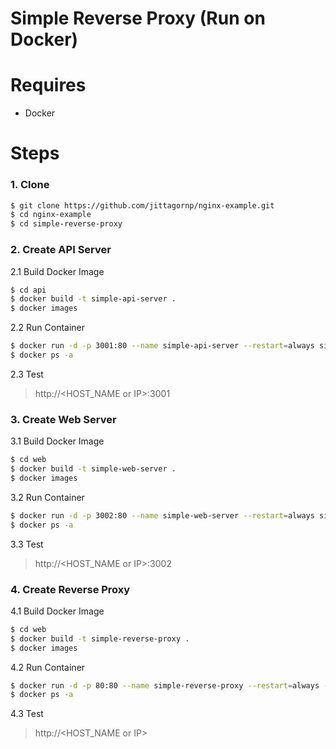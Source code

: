 # Simple Reverse Proxy (Run on Docker)

# Requires

- Docker 

# Steps

### 1. Clone

```sh
$ git clone https://github.com/jittagornp/nginx-example.git
$ cd nginx-example
$ cd simple-reverse-proxy 
```

### 2. Create API Server

2.1 Build Docker Image

```sh
$ cd api
$ docker build -t simple-api-server .  
$ docker images 
```

2.2 Run Container 

```sh
$ docker run -d -p 3001:80 --name simple-api-server --restart=always simple-api-server 
$ docker ps -a 
```

2.3 Test

> http://<HOST_NAME or IP>:3001

### 3. Create Web Server

3.1 Build Docker Image

```sh
$ cd web
$ docker build -t simple-web-server .  
$ docker images 
```

3.2 Run Container 

```sh
$ docker run -d -p 3002:80 --name simple-web-server --restart=always simple-web-server 
$ docker ps -a 
```

3.3 Test

> http://<HOST_NAME or IP>:3002


### 4. Create Reverse Proxy 

4.1 Build Docker Image

```sh
$ cd web
$ docker build -t simple-reverse-proxy .  
$ docker images 
```

4.2 Run Container 

```sh
$ docker run -d -p 80:80 --name simple-reverse-proxy --restart=always --link=simple-api-server --link=simple-web-server simple-reverse-proxy 
$ docker ps -a 
```

4.3 Test

> http://<HOST_NAME or IP>
